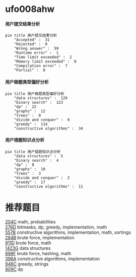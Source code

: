 # ufo008ahw

<!-- tabs:start -->



#### **用户提交结果分析**

```mermaid
pie title 用户提交结果分析
    "Accepted" :  31
    "Rejected" :  0
    "Wrong answer" :  59
    "Runtime error" :  1
    "Time limit exceeded" :  2
    "Memory limit exceeded" :  0
    "Compilation error" :  7
    "Partial" :  0
```

#### **用户做题类型偏好分析**

```mermaid
pie title 用户做题类型偏好分析
    "data structures" :  129
    "binary search" :  123
    "dp" :  22
    "graphs" :  12
    "trees" :  0
    "divide and conquer" :  0
    "greedy" :  114
    "constructive algorithms" :  34
```
#### **用户错题知识点分析**

```mermaid
pie title 用户错题知识点分析
    "data structures" :  5
    "binary search" :  4
    "dp" :  8
    "graphs" :  10
    "trees" :  3
    "divide and conquer" :  2
    "greedy" :  17
    "constructive algorithms" :  11
```



<!-- tabs:end -->
# 推荐题目
[204C](https://codeforces.com/contest/204/problem/C)		math,
                        probabilities		  
[276D](https://codeforces.com/contest/276/problem/D)		bitmasks,
                        dp,
                        greedy,
                        implementation,
                        math		  
[557B](https://codeforces.com/contest/557/problem/B)		constructive algorithms,
                        implementation,
                        math,
                        sortings		  
[284B](https://codeforces.com/contest/284/problem/B)		brute force,
                        implementation		  
[911D](https://codeforces.com/contest/911/problem/D)		brute force,
                        math		  
[1423G](https://codeforces.com/contest/1423/problem/G)		data structures		  
[898F](https://codeforces.com/contest/898/problem/F)		brute force,
                        hashing,
                        math		  
[398A](https://codeforces.com/contest/398/problem/A)		constructive algorithms,
                        implementation		  
[946C](https://codeforces.com/contest/946/problem/C)		greedy,
                        strings		  
[909C](https://codeforces.com/contest/909/problem/C)		dp		  
